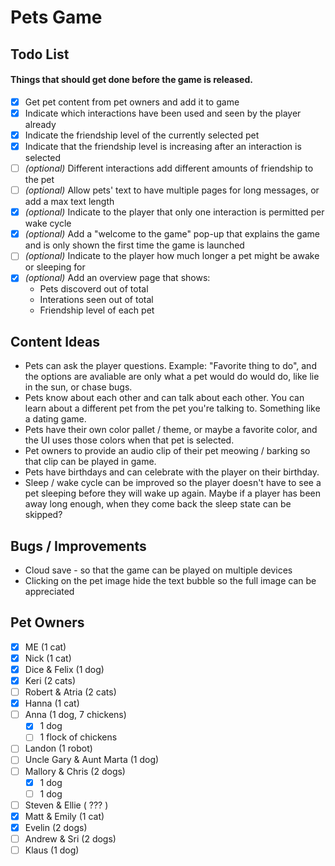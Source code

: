 # Pets Game

## Todo List

#### Things that should get done before the game is released.

- [X] Get pet content from pet owners and add it to game
- [X] Indicate which interactions have been used and seen by the player already
- [X] Indicate the friendship level of the currently selected pet
- [X] Indicate that the friendship level is increasing after an interaction is selected
- [ ] _(optional)_ Different interactions add different amounts of friendship to the pet
- [ ] _(optional)_ Allow pets' text to have multiple pages for long messages, or add a max text length
- [X] _(optional)_ Indicate to the player that only one interaction is permitted per wake cycle
- [X] _(optional)_ Add a "welcome to the game" pop-up that explains the game and is only shown the first time the game is launched
- [ ] _(optional)_ Indicate to the player how much longer a pet might be awake or sleeping for
- [X] _(optional)_ Add an overview page that shows:
    - Pets discoverd out of total
    - Interations seen out of total
    - Friendship level of each pet

## Content Ideas

- Pets can ask the player questions. Example: "Favorite thing to do", and the options are avaliable are only what a pet would do would do, like lie in the sun, or chase bugs.
- Pets know about each other and can talk about each other. You can learn about a different pet from the pet you're talking to. Something like a dating game.
- Pets have their own color pallet / theme, or maybe a favorite color, and the UI uses those colors when that pet is selected.
- Pet owners to provide an audio clip of their pet meowing / barking so that clip can be played in game.
- Pets have birthdays and can celebrate with the player on their birthday.
- Sleep / wake cycle can be improved so the player doesn't have to see a pet sleeping before they will wake up again. Maybe if a player has been away long enough, when they come back the sleep state can be skipped?

## Bugs / Improvements

- Cloud save - so that the game can be played on multiple devices
- Clicking on the pet image hide the text bubble so the full image can be appreciated

## Pet Owners

- [X] ME (1 cat)
- [X] Nick (1 cat)
- [X] Dice & Felix (1 dog)
- [X] Keri (2 cats)
- [ ] Robert & Atria (2 cats)
- [X] Hanna (1 cat)
- [ ] Anna (1 dog, 7 chickens)
    - [X] 1 dog
    - [ ] 1 flock of chickens
- [ ] Landon (1 robot)
- [ ] Uncle Gary & Aunt Marta (1 dog)
- [ ] Mallory & Chris (2 dogs)
    - [X] 1 dog
    - [ ] 1 dog
- [ ] Steven & Ellie ( ??? )
- [X] Matt & Emily (1 cat)
- [X] Evelin (2 dogs)
- [ ] Andrew & Sri (2 dogs)
- [ ] Klaus (1 dog)
